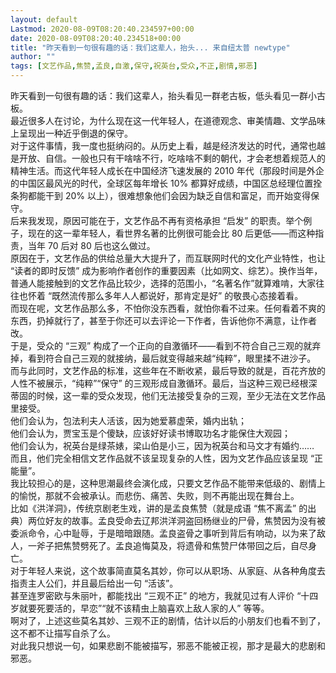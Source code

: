```yaml
---
layout: default
Lastmod: 2020-08-09T08:20:40.234597+00:00
date: 2020-08-09T08:20:40.234518+00:00
title: "昨天看到一句很有趣的话：我们这辈人，抬头... 来自纽太普 newtype"
author: ""
tags: [文艺作品,焦赞,孟良,自激,保守,祝英台,受众,不正,剧情,邪恶]
---
```


昨天看到一句很有趣的话：我们这辈人，抬头看见一群老古板，低头看见一群小古板。  
最近很多人在讨论，为什么现在这一代年轻人，在道德观念、审美情趣、文学品味上呈现出一种近乎倒退的保守。  
对于这件事情，我一度也挺纳闷的。从历史上看，越是经济发达的时代，通常也越是开放、自信。一般也只有干啥啥不行，吃啥啥不剩的朝代，才会老想着规范人的精神生活。而这代年轻人成长在中国经济飞速发展的 2010 年代（那段时间是外企的中国区最风光的时代，全球区每年增长 10% 都算好成绩，中国区总经理位置拴条狗都能干到 20% 以上），很难想象他们会因为缺乏自信和富足，而开始变得保守。  
后来我发现，原因可能在于，文艺作品不再有资格承担 “启发” 的职责。举个例子，现在的这一辈年轻人，看世界名著的比例很可能会比 80 后更低——而这种指责，当年 70 后对 80 后也这么做过。  
原因在于，文艺作品的供给总量大大提升了，而互联网时代的文化产业特性，也让 “读者的即时反馈” 成为影响作者创作的重要因素（比如网文、综艺）。换作当年，普通人能接触到的文艺作品比较少，选择的范围小，“名著名作”就算难啃，大家往往也怀着 “既然流传那么多年人人都说好，那肯定是好” 的敬畏心态接着看。  
而现在呢，文艺作品那么多，不怕你没东西看，就怕你看不过来。任何看着不爽的东西，扔掉就行了，甚至于你还可以去评论一下作者，告诉他你不满意，让作者改。  
于是，受众的 “三观” 构成了一个正向的自激循环——看到不符合自己三观的就弃掉，看到符合自己三观的就接纳，最后就变得越来越“纯粹”，眼里揉不进沙子。  
而与此同时，文艺作品的标准，这些年在不断收紧，最后导致的就是，百花齐放的人性不被展示，“纯粹”“保守” 的三观形成自激循环。最后，当这种三观已经根深蒂固的时候，这一辈的受众发现，他们无法接受复杂的三观，至少无法在文艺作品里接受。  
他们会认为，包法利夫人活该，因为她爱慕虚荣，婚内出轨；  
他们会认为，贾宝玉是个傻缺，应该好好读书博取功名才能保住大观园；  
他们会认为，祝英台是绿茶婊，梁山伯是小三，因为祝英台和马文才有婚约……  
而且，他们完全相信文艺作品就不该呈现复杂的人性，因为文艺作品应该呈现 “正能量”。  
我比较担心的是，这种思潮最终会演化成，只要文艺作品不能带来低级的、剧情上的愉悦，那就不会被承认。而悲伤、痛苦、失败，则不再能出现在舞台上。  
比如《洪洋洞》，传统京剧老生戏，讲的是孟良焦赞（就是成语 “焦不离孟” 的出典）两位好友的故事。孟良受命去辽邦洪洋洞盗回杨继业的尸骨，焦赞因为没有被委派命令，心中耻辱，于是暗暗跟随。孟良盗骨之事听到背后有响动，以为来了敌人，一斧子把焦赞劈死了。孟良追悔莫及，将遗骨和焦赞尸体带回之后，自尽身亡。  
对于年轻人来说，这个故事简直莫名其妙，你可以从职场、从家庭、从各种角度去指责主人公们，并且最后给出一句 “活该”。  
甚至连罗密欧与朱丽叶，都能找出 “三观不正” 的地方，我就见过有人评价 “十四岁就要死要活的，早恋”“就不该精虫上脑喜欢上敌人家的人” 等等。  
啊对了，上述这些莫名其妙、三观不正的剧情，估计以后的小朋友们也看不到了，这不都不让描写自杀了么。  
对此我只想说一句，如果悲剧不能被描写，邪恶不能被正视，那才是最大的悲剧和邪恶。

